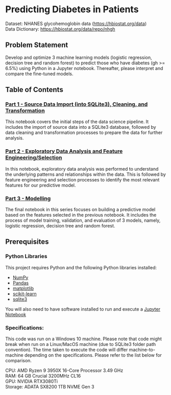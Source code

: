 # Predicting Diabetes in Patients<br>

Dataset: NHANES glycohemoglobin data (https://hbiostat.org/data)<br>
Data Dictionary: https://hbiostat.org/data/repo/nhgh

## Problem Statement
Develop and optimize 3 machine learning models (logistic regression, decision tree and random forest) to predict those who have diabetes (gh >= 6.5%) using Python in a Jupyter notebook. Thereafter, please interpret and compare the fine-tuned models.

## Table of Contents
### [Part 1 - Source Data Import (into SQLite3), Cleaning, and Transformation](./assessment/Part%201%20-%20Source%20Data%20Import%20(into%20SQLite3)%2C%20Cleaning%2C%20and%20Transformation.ipynb)

This notebook covers the initial steps of the data science pipeline. It includes the import of source data into a SQLite3 database, followed by data cleaning and transformation processes to prepare the data for further analysis.

### [Part 2 - Exploratory Data Analysis and Feature Engineering/Selection](./assessment/Part%202%20-%20Exploratory%20Data%20Analysis%20and%20Feature%20Engineering_Selection.ipynb)

In this notebook, exploratory data analysis was performed to understand the underlying patterns and relationships within the data. This is followed by feature engineering and selection processes to identify the most relevant features for our predictive model.

### [Part 3 - Modelling](./assessment/Part%203%20-%20Modelling.ipynb)

The final notebook in this series focuses on building a predictive model based on the features selected in the previous notebook. It includes the process of model training, validation, and evaluation of 3 models, namely, logistic regression, decision tree and random forest.

## Prerequisites

### Python Libraries

This project requires Python and the following Python libraries installed:

- [NumPy](http://www.numpy.org/)
- [Pandas](http://pandas.pydata.org)
- [matplotlib](http://matplotlib.org/)
- [scikit-learn](http://scikit-learn.org/stable/)
- [sqlite3](https://docs.python.org/3/library/sqlite3.html)

You will also need to have software installed to run and execute a [Jupyter Notebook](http://ipython.org/notebook.html)

### Specifications:<br>
This code was run on a Windows 10 machine. Please note that code might break when run on a Linux/MacOS machine (due to SQLite3 folder path convention). The time taken to execute the code will differ machine-to-machine depending on the specifications. Please refer to the list below for comparison.

CPU: AMD Ryzen 9 3950X 16-Core Processor 3.49 GHz<br>
RAM: 64 GB Crucial 3200MHz CL16<br>
GPU: NVIDIA RTX3080Ti<br>
Storage: ADATA SX8200 1TB NVME Gen 3<br>
